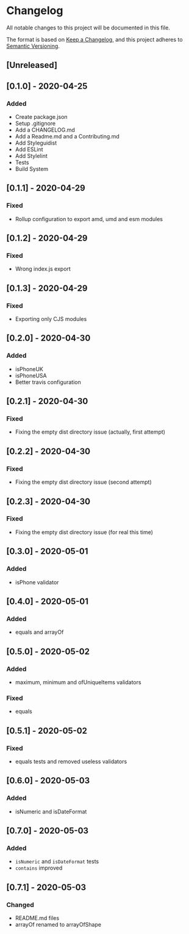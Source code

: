 # Changelog
All notable changes to this project will be documented in this file.

The format is based on [Keep a Changelog](https://keepachangelog.com/en/1.0.0/),
and this project adheres to [Semantic Versioning](https://semver.org/spec/v2.0.0.html).

## [Unreleased]

## [0.1.0] - 2020-04-25

### Added

- Create package.json
- Setup .gitignore
- Add a CHANGELOG.md
- Add a Readme.md and a Contributing.md
- Add Styleguidist
- Add ESLint
- Add Stylelint
- Tests
- Build System

## [0.1.1] - 2020-04-29

### Fixed

- Rollup configuration to export amd, umd and esm modules

## [0.1.2] - 2020-04-29

### Fixed

- Wrong index.js export

## [0.1.3] - 2020-04-29

### Fixed

- Exporting only CJS modules

## [0.2.0] - 2020-04-30

### Added

- isPhoneUK
- isPhoneUSA
- Better travis configuration

## [0.2.1] - 2020-04-30

### Fixed

- Fixing the empty dist directory issue (actually, first attempt)

## [0.2.2] - 2020-04-30

### Fixed

- Fixing the empty dist directory issue (second attempt)

## [0.2.3] - 2020-04-30

### Fixed

- Fixing the empty dist directory issue (for real this time)

## [0.3.0] - 2020-05-01

### Added

- isPhone validator

## [0.4.0] - 2020-05-01

### Added

- equals and arrayOf 

## [0.5.0] - 2020-05-02

### Added

- maximum, minimum and ofUniqueItems validators

### Fixed

- equals

## [0.5.1] - 2020-05-02

### Fixed

- equals tests and removed useless validators


## [0.6.0] - 2020-05-03

### Added

- isNumeric and isDateFormat

## [0.7.0] - 2020-05-03

### Added

- `isNumeric` and `isDateFormat` tests
- `contains` improved

## [0.7.1] - 2020-05-03

### Changed

- README.md files
- arrayOf renamed to arrayOfShape
